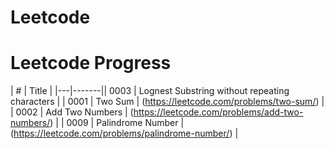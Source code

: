 # Leetcode


# Leetcode Progress

| # | Title |
|---|-------|| 0003 | Lognest Substring without repeating characters |
| 0001 | Two Sum | (https://leetcode.com/problems/two-sum/) |
| 0002 | Add Two Numbers | (https://leetcode.com/problems/add-two-numbers/) |
| 0009 | Palindrome Number | (https://leetcode.com/problems/palindrome-number/) |
